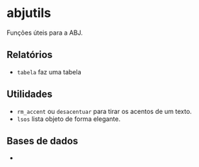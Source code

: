 abjutils
========

Funções úteis para a ABJ.

## Relatórios

- `tabela` faz uma tabela

## Utilidades

- `rm_accent` ou `desacentuar` para tirar os acentos de um texto.
- `lsos` lista objeto de forma elegante.

## Bases de dados

-
